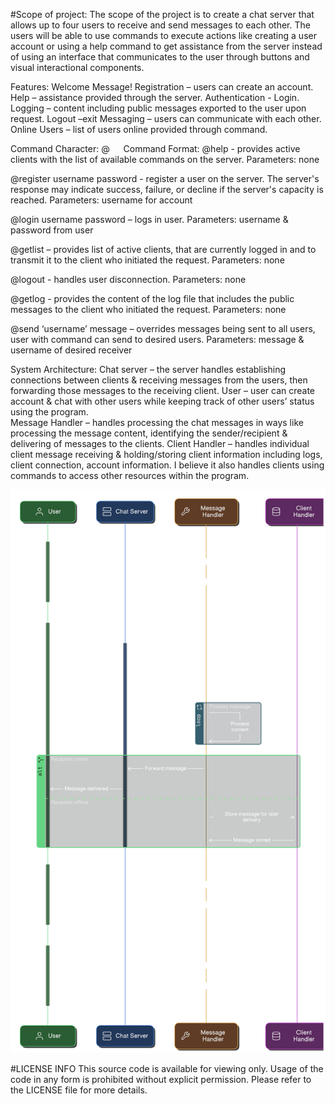 #Scope of project: 
The scope of the project is to create a chat server that allows up to four users to receive and send messages to each other. The users will be able to use commands to execute actions like creating a user account or using a help command to get assistance from the server instead of using an interface that communicates to the user through buttons and visual interactional components.

Features:
Welcome Message! 
Registration – users can create an account. 
Help – assistance provided through the server. 
Authentication - Login. 
Logging – content including public messages exported to the user upon request. 
Logout –exit
Messaging – users can communicate with each other. 
Online Users – list of users online provided through command.

Command Character:
@
 
Command Format: 
@help - provides active clients with the list of available commands on the server.
Parameters: none 

@register username password - register a user on the server. 
The server's response may indicate success, failure, or decline if the server's capacity is reached.
Parameters: username for account 

@login username password – logs in user. 
Parameters: username & password from user

@getlist – provides list of active clients, that are currently logged in and to transmit it to the client who initiated the request.
Parameters: none 

@logout - handles user disconnection.
Parameters: none 

@getlog - provides the content of the log file that includes the public 
messages to the client who initiated the request.
Parameters: none 

@send ‘username’ message – overrides messages being sent to all users, user with command can send to desired users. 
Parameters: message & username of desired receiver 

System Architecture: 
Chat server – the server handles establishing connections between clients & receiving messages from the users, then forwarding those messages to the receiving client. 
User – user can create account & chat with other users while keeping track of other users’ status using the program.  
Message Handler – handles processing the chat messages in ways like processing the message content, identifying the sender/recipient & delivering of messages to the clients. 
Client Handler – handles individual client message receiving & holding/storing client information including logs, client connection, account information. I believe it also handles clients using commands to access other resources within the program. 

![Project Screenshot](Images/Project%20Diagram.png) 



#LICENSE INFO
This source code is available for viewing only. Usage of the code in any form is prohibited without explicit permission. Please refer to the LICENSE file for more details.
